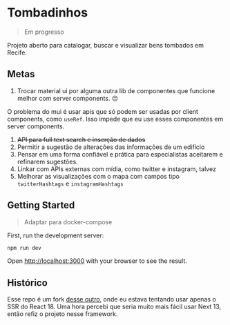 # Tombadinhos

> Em progresso

Projeto aberto para catalogar, buscar e visualizar bens tombados em Recife.

## Metas

1. Trocar material ui por alguma outra lib de componentes que funcione melhor com server components. 😔

  O problema do mui é usar apis que só podem ser usadas por client components, como `useRef`. Isso impede que eu use esses componentes em server components.

1. ~~API para full text search e inserção de dados~~
2. Permitir a sugestão de alterações das informações de um edifício
3. Pensar em uma forma confiável e prática para especialistas aceitarem
   e refinarem sugestões.
4. Linkar com APIs externas com mídia, como twitter e instagram, talvez
5. Melhorar as visualizações com o mapa
     com campos tipo `twitterHashtags` e `instagramHashtags`

## Getting Started

> Adaptar para docker-compose

First, run the development server:

```bash
npm run dev
```

Open [http://localhost:3000](http://localhost:3000) with your browser to see the result.

## Histórico

Esse repo é um fork [desse outro](https://github.com/vitorcodesalittle/atlas), onde eu estava tentando usar apenas o SSR do React 18.
Uma hora percebi que seria muito mais fácil usar Next 13, então refiz o projeto nesse framework.
